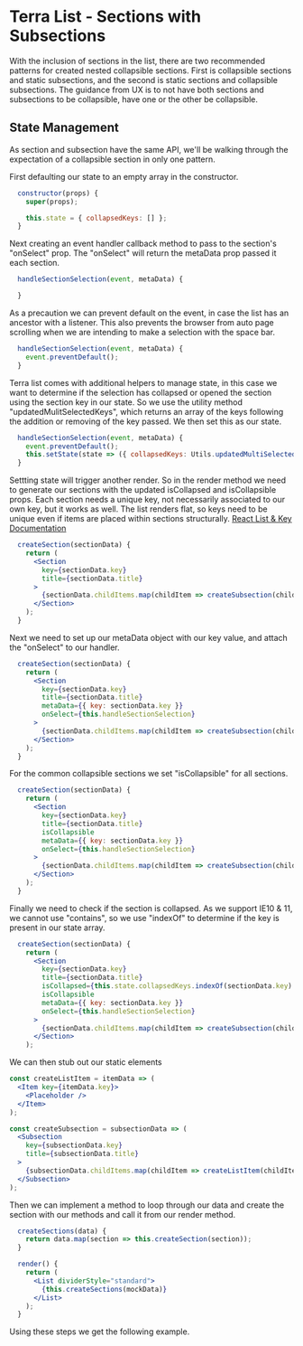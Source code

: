 # Terra List - Sections with Subsections

With the inclusion of sections in the list, there are two recommended patterns for created nested collapsible sections. First is collapsible sections and static subsections, and the second is static sections and collapsible subsections. The guidance from UX is to not have both sections and subsections to be collapsible, have one or the other be collapsible.

## State Management
As section and subsection have the same API, we'll be walking through the expectation of a collapsible section in only one pattern.

First defaulting our state to an empty array in the constructor. 
```jsx
  constructor(props) {
    super(props);

    this.state = { collapsedKeys: [] };
  }
```
Next creating an event handler callback method to pass to the section's "onSelect" prop. The "onSelect" will return the metaData prop passed it each section.
```jsx
  handleSectionSelection(event, metaData) {

  }
```
As a precaution we can prevent default on the event, in case the list has an ancestor with a listener. This also prevents the browser from auto page scrolling when we are intending to make a selection with the space bar.
```jsx
  handleSectionSelection(event, metaData) {
    event.preventDefault();
  }
```
Terra list comes with additional helpers to manage state, in this case we want to determine if the selection has collapsed or opened the section using the section key in our state. So we use the utility method "updatedMulitSelectedKeys", which returns an array of the keys following the addition or removing of the key passed. We then set this as our state.
```jsx
  handleSectionSelection(event, metaData) {
    event.preventDefault();
    this.setState(state => ({ collapsedKeys: Utils.updatedMultiSelectedKeys(state.selectedKeys, metaData.key) }));
  }
```
Settting state will trigger another render. So in the render method we need to generate our sections with the updated isCollapsed and isCollapsible props. Each section needs a unique key, not necessarily associated to our own key, but it works as well. The list renders flat, so keys need to be unique even if items are placed within sections structurally.
[React List & Key Documentation](https://reactjs.org/docs/lists-and-keys.html)
```jsx
  createSection(sectionData) {
    return (
      <Section
        key={sectionData.key}
        title={sectionData.title}
      >
        {sectionData.childItems.map(childItem => createSubsection(childItem))}
      </Section>
    );
  }
```
Next we need to set up our metaData object with our key value, and attach the "onSelect" to our handler.
```jsx
  createSection(sectionData) {
    return (
      <Section
        key={sectionData.key}
        title={sectionData.title}
        metaData={{ key: sectionData.key }}
        onSelect={this.handleSectionSelection}
      >
        {sectionData.childItems.map(childItem => createSubsection(childItem))}
      </Section>
    );
  }
```
For the common collapsible sections we set "isCollapsible" for all sections.
```jsx
  createSection(sectionData) {
    return (
      <Section
        key={sectionData.key}
        title={sectionData.title}
        isCollapsible
        metaData={{ key: sectionData.key }}
        onSelect={this.handleSectionSelection}
      >
        {sectionData.childItems.map(childItem => createSubsection(childItem))}
      </Section>
    );
  }
```
Finally we need to check if the section is collapsed. As we support IE10 & 11, we cannot use "contains", so we use "indexOf" to determine if the key is present in our state array.
```jsx
  createSection(sectionData) {
    return (
      <Section
        key={sectionData.key}
        title={sectionData.title}
        isCollapsed={this.state.collapsedKeys.indexOf(sectionData.key) >= 0}
        isCollapsible
        metaData={{ key: sectionData.key }}
        onSelect={this.handleSectionSelection}
      >
        {sectionData.childItems.map(childItem => createSubsection(childItem))}
      </Section>
    );
```
We can then stub out our static elements
```jsx
const createListItem = itemData => (
  <Item key={itemData.key}>
    <Placeholder />
  </Item>
);

const createSubsection = subsectionData => (
  <Subsection
    key={subsectionData.key}
    title={subsectionData.title}
  >
    {subsectionData.childItems.map(childItem => createListItem(childItem))}
  </Subsection>
);
```
Then we can implement a method to loop through our data and create the section with our methods and call it from our render method.
```jsx
  createSections(data) {
    return data.map(section => this.createSection(section));
  }

  render() {
    return (
      <List dividerStyle="standard">
        {this.createSections(mockData)}
      </List>
    );
  }
  ```
  Using these steps we get the following example.

